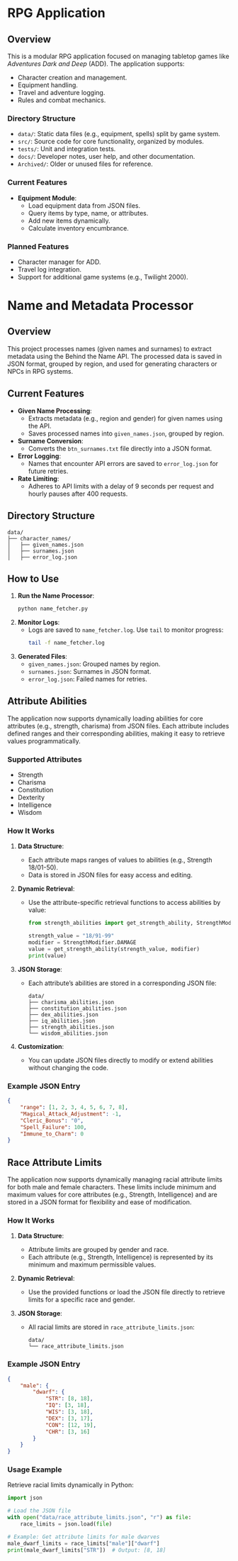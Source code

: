 # RPG Application

## Overview
This is a modular RPG application focused on managing tabletop games like *Adventures Dark and Deep* (ADD). The application supports:
- Character creation and management.
- Equipment handling.
- Travel and adventure logging.
- Rules and combat mechanics.

### Directory Structure
- `data/`: Static data files (e.g., equipment, spells) split by game system.
- `src/`: Source code for core functionality, organized by modules.
- `tests/`: Unit and integration tests.
- `docs/`: Developer notes, user help, and other documentation.
- `Archived/`: Older or unused files for reference.

### Current Features
- **Equipment Module**:
  - Load equipment data from JSON files.
  - Query items by type, name, or attributes.
  - Add new items dynamically.
  - Calculate inventory encumbrance.

### Planned Features
- Character manager for ADD.
- Travel log integration.
- Support for additional game systems (e.g., Twilight 2000).

# Name and Metadata Processor

## Overview
This project processes names (given names and surnames) to extract metadata using the Behind the Name API. The processed data is saved in JSON format, grouped by region, and used for generating characters or NPCs in RPG systems.

## Current Features
- **Given Name Processing**:
  - Extracts metadata (e.g., region and gender) for given names using the API.
  - Saves processed names into `given_names.json`, grouped by region.
- **Surname Conversion**:
  - Converts the `btn_surnames.txt` file directly into a JSON format.
- **Error Logging**:
  - Names that encounter API errors are saved to `error_log.json` for future retries.
- **Rate Limiting**:
  - Adheres to API limits with a delay of 9 seconds per request and hourly pauses after 400 requests.

## Directory Structure
```
data/
├── character_names/
│   ├── given_names.json
│   ├── surnames.json
│   ├── error_log.json
```

## How to Use
1. **Run the Name Processor**:
   ```bash
   python name_fetcher.py
   ```
2. **Monitor Logs**:
   - Logs are saved to `name_fetcher.log`. Use `tail` to monitor progress:
     ```bash
     tail -f name_fetcher.log
     ```
3. **Generated Files**:
   - `given_names.json`: Grouped names by region.
   - `surnames.json`: Surnames in JSON format.
   - `error_log.json`: Failed names for retries.

## Attribute Abilities

The application now supports dynamically loading abilities for core attributes (e.g., strength, charisma) from JSON files. Each attribute includes defined ranges and their corresponding abilities, making it easy to retrieve values programmatically.

### Supported Attributes
- Strength
- Charisma
- Constitution
- Dexterity
- Intelligence
- Wisdom

### How It Works
1. **Data Structure**:
   - Each attribute maps ranges of values to abilities (e.g., Strength 18/01-50).
   - Data is stored in JSON files for easy access and editing.

2. **Dynamic Retrieval**:
   - Use the attribute-specific retrieval functions to access abilities by value:
     ```python
     from strength_abilities import get_strength_ability, StrengthModifier

     strength_value = "18/91-99"
     modifier = StrengthModifier.DAMAGE
     value = get_strength_ability(strength_value, modifier)
     print(value)
     ```

3. **JSON Storage**:
   - Each attribute’s abilities are stored in a corresponding JSON file:
     ```
     data/
     ├── charisma_abilities.json
     ├── constitution_abilities.json
     ├── dex_abilities.json
     ├── iq_abilities.json
     ├── strength_abilities.json
     └── wisdom_abilities.json
     ```

4. **Customization**:
   - You can update JSON files directly to modify or extend abilities without changing the code.

### Example JSON Entry
```json
{
    "range": [1, 2, 3, 4, 5, 6, 7, 8],
    "Magical_Attack_Adjustment": -1,
    "Cleric_Bonus": "0",
    "Spell_Failure": 100,
    "Immune_to_Charm": 0
}
```
## Race Attribute Limits

The application now supports dynamically managing racial attribute limits for both male and female characters. These limits include minimum and maximum values for core attributes (e.g., Strength, Intelligence) and are stored in a JSON format for flexibility and ease of modification.

### How It Works
1. **Data Structure**:
   - Attribute limits are grouped by gender and race.
   - Each attribute (e.g., Strength, Intelligence) is represented by its minimum and maximum permissible values.

2. **Dynamic Retrieval**:
   - Use the provided functions or load the JSON file directly to retrieve limits for a specific race and gender.

3. **JSON Storage**:
   - All racial limits are stored in `race_attribute_limits.json`:
     ```
     data/
     └── race_attribute_limits.json
     ```

### Example JSON Entry
```json
{
    "male": {
        "dwarf": {
            "STR": [8, 18],
            "IQ": [3, 18],
            "WIS": [3, 18],
            "DEX": [3, 17],
            "CON": [12, 19],
            "CHR": [3, 16]
        }
    }
}
```

### Usage Example
Retrieve racial limits dynamically in Python:
```python
import json

# Load the JSON file
with open("data/race_attribute_limits.json", "r") as file:
    race_limits = json.load(file)

# Example: Get attribute limits for male dwarves
male_dwarf_limits = race_limits["male"]["dwarf"]
print(male_dwarf_limits["STR"])  # Output: [8, 18]
```